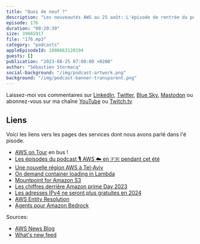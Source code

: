 ```yaml
---
title: "Quoi de neuf ?"
description: "Les nouveautés AWS au 25 août: L'épisode de rentrée du podcast \U0001F399 AWS ☁️ en \U0001F1EB\U0001F1F7. Que s'est-il passé dans le monde d'AWS ces deux derniers mois ? Dans cet épisode on parle d'une nouvelle région, d'un nouveau service, du chargement d'images de container dans Lambda, des adresses IPv4 qui vont devenir payantes, de S3 qui se dote d'un mountpoint pour les applications qui ont besoin d'un accès à travers un file system, et finallement de Generative AI et Bedrock !"
episode: 176
duration: "00:20:39"
size: 39665917
file: "176.mp3"
category: "podcasts"
appleEpisodeId: 1000663120194
guests: []
publication: "2023-08-25 07:00:00 +0200"
author: "Sébastien Stormacq"
social-background: "/img/podcast-artwork.png"
background: "/img/podcast-banner-transparent.png"
---
```


Laissez-moi vos commentaires sur [LinkedIn](https://www.linkedin.com/in/sebastienstormacq/), [Twitter](https://twitter.com/sebsto), [Blue Sky](https://bsky.app/profile/sebsto.bsky.social), [Mastodon](https://awscommunity.social/@sebsto) ou abonnez-vous sur ma chaîne [YouTube](https://www.youtube.com/sebsto) ou [Twitch.tv](https://www.twitch.tv/sebAWS)

## Liens

Voici les liens vers les pages des services dont nous avons parlé dans l'é pisode.

- [AWS on Tour](https://www.linkedin.com/feed/update/urn:li:activity:7099390775083315201/) en bus !
- [Les épisodes du podcast 🎙 AWS ☁️ en 🇫🇷 pendant cet été](https://stormacq.com/podcasts/index.html)
- [Une nouvelle région AWS à Tel-Aviv](https://aws.amazon.com/blogs/aws/now-open-aws-israel-tel-aviv-region/)
- [On demand container loading in Lambda](https://arxiv.org/pdf/2305.13162.pdf)
- [Mountpoint for Amazon S3](https://aws.amazon.com/blogs/aws/mountpoint-for-amazon-s3-generally-available-and-ready-for-production-workloads/)
- [Les chiffres derrière Amazon prime Day 2023](https://aws.amazon.com/blogs/aws/prime-day-2023-powered-by-aws-all-the-numbers/)
- [Les adresses IPv4 ne seront plus gratuites en 2024](https://aws.amazon.com/blogs/aws/new-aws-public-ipv4-address-charge-public-ip-insights/)
- [AWS Entity Resolution](https://aws.amazon.com/blogs/aws/aws-entity-resolution-match-and-link-related-records-from-multiple-applications-and-data-stores/)
- [Agents pour Amazon Bedrock](https://aws.amazon.com/blogs/aws/preview-enable-foundation-models-to-complete-tasks-with-agents-for-amazon-bedrock/)

Sources: 

- [AWS News Blog](https://aws.amazon.com/blogs/aws/)
- [What's new feed](https://aws.amazon.com/about-aws/whats-new/2023/)
